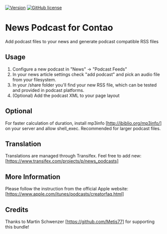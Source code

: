 [![Version](http://img.shields.io/packagist/v/clickpress/contao-news-podcasts.svg?style=flat-square)](http://packagist.com/packages/clickpress/contao-news-podcasts)  [![GitHub license](https://img.shields.io/badge/license-GPL-blue.svg?style=flat-square)](https://raw.githubusercontent.com/stefansl/news_podcasts/master/LICENSE)

# News Podcast for Contao

Add podcast files to your news and generate podcast compatible RSS files

## Usage
1. Configure a new podcast in "News" -> "Podcast Feeds"
2. In your news article settings check "add podcast" and pick an audio file from your filesystem.
3. In your /share folder you'll find your new RSS file, which can be tested and provided in podcast platforms.
4. (Optional) Add the podcast XML to your page layout

## Optional
For faster calculation of duration, install mp3info [http://ibiblio.org/mp3info/] on your server and allow shell_exec.
Recommended for larger podcast files.

## Translation
Translations are managed through Transifex. Feel free to add new: [https://www.transifex.com/projects/p/news_podcasts]

## More Information
Please follow the instruction from the official Apple website: [https://www.apple.com/itunes/podcasts/creatorfaq.html]

## Credits
Thanks to Martin Schwenzer [https://github.com/Metis77] for supporting this bundle!
